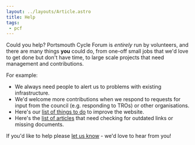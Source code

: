 ```yaml
---
layout: ../layouts/Article.astro
title: Help
tags: 
 - pcf
---
```


Could you help?  Portsmouth Cycle Forum is *entirely* run by volunteers, and there are many things **you** could do, from one-off small jobs that we'd love to get done but don't have time, to large scale projects that need management and contributions.

For example:
 * We always need people to alert us to problems with existing infrastructure.
 * We'd welcome more contributions when we respond to requests for input from the council (e.g. responding to TROs) or other organisations.
 * Here's our [list of things to do](https://github.com/pompeybug/website/issues) to improve the website.
 * Here's the [list of articles](/todos) that need checking for outdated links or missing documents.

If you'd like to help please [let us know](/contact) - we'd love to hear from you!

